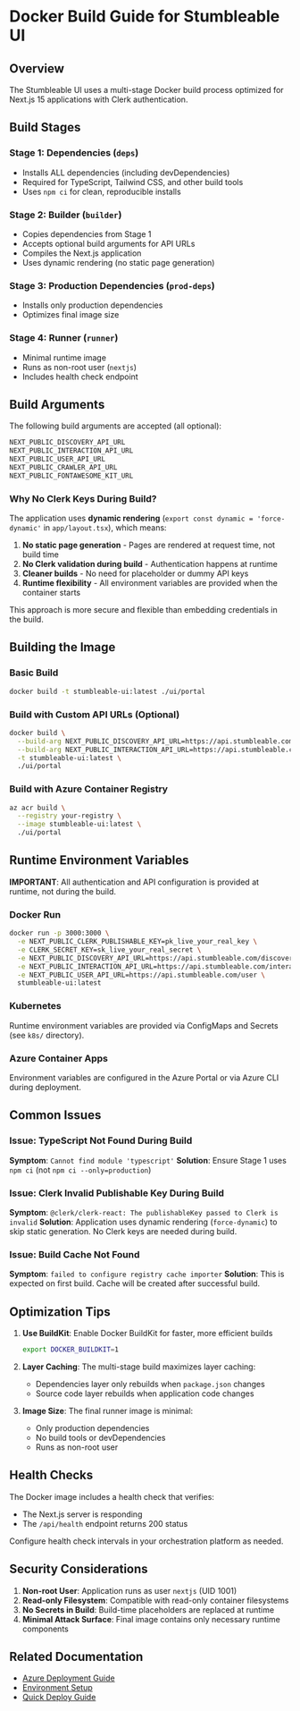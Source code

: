 # Docker Build Guide for Stumbleable UI

## Overview
The Stumbleable UI uses a multi-stage Docker build process optimized for Next.js 15 applications with Clerk authentication.

## Build Stages

### Stage 1: Dependencies (`deps`)
- Installs ALL dependencies (including devDependencies)
- Required for TypeScript, Tailwind CSS, and other build tools
- Uses `npm ci` for clean, reproducible installs

### Stage 2: Builder (`builder`)
- Copies dependencies from Stage 1
- Accepts optional build arguments for API URLs
- Compiles the Next.js application
- Uses dynamic rendering (no static page generation)

### Stage 3: Production Dependencies (`prod-deps`)
- Installs only production dependencies
- Optimizes final image size

### Stage 4: Runner (`runner`)
- Minimal runtime image
- Runs as non-root user (`nextjs`)
- Includes health check endpoint

## Build Arguments

The following build arguments are accepted (all optional):

```bash
NEXT_PUBLIC_DISCOVERY_API_URL
NEXT_PUBLIC_INTERACTION_API_URL
NEXT_PUBLIC_USER_API_URL
NEXT_PUBLIC_CRAWLER_API_URL
NEXT_PUBLIC_FONTAWESOME_KIT_URL
```

### Why No Clerk Keys During Build?

The application uses **dynamic rendering** (`export const dynamic = 'force-dynamic'` in `app/layout.tsx`), which means:

1. **No static page generation** - Pages are rendered at request time, not build time
2. **No Clerk validation during build** - Authentication happens at runtime
3. **Cleaner builds** - No need for placeholder or dummy API keys
4. **Runtime flexibility** - All environment variables are provided when the container starts

This approach is more secure and flexible than embedding credentials in the build.

## Building the Image

### Basic Build
```bash
docker build -t stumbleable-ui:latest ./ui/portal
```

### Build with Custom API URLs (Optional)
```bash
docker build \
  --build-arg NEXT_PUBLIC_DISCOVERY_API_URL=https://api.stumbleable.com/discovery \
  --build-arg NEXT_PUBLIC_INTERACTION_API_URL=https://api.stumbleable.com/interaction \
  -t stumbleable-ui:latest \
  ./ui/portal
```

### Build with Azure Container Registry
```bash
az acr build \
  --registry your-registry \
  --image stumbleable-ui:latest \
  ./ui/portal
```

## Runtime Environment Variables

**IMPORTANT**: All authentication and API configuration is provided at runtime, not during the build.

### Docker Run
```bash
docker run -p 3000:3000 \
  -e NEXT_PUBLIC_CLERK_PUBLISHABLE_KEY=pk_live_your_real_key \
  -e CLERK_SECRET_KEY=sk_live_your_real_secret \
  -e NEXT_PUBLIC_DISCOVERY_API_URL=https://api.stumbleable.com/discovery \
  -e NEXT_PUBLIC_INTERACTION_API_URL=https://api.stumbleable.com/interaction \
  -e NEXT_PUBLIC_USER_API_URL=https://api.stumbleable.com/user \
  stumbleable-ui:latest
```

### Kubernetes
Runtime environment variables are provided via ConfigMaps and Secrets (see `k8s/` directory).

### Azure Container Apps
Environment variables are configured in the Azure Portal or via Azure CLI during deployment.

## Common Issues

### Issue: TypeScript Not Found During Build
**Symptom**: `Cannot find module 'typescript'`
**Solution**: Ensure Stage 1 uses `npm ci` (not `npm ci --only=production`)

### Issue: Clerk Invalid Publishable Key During Build
**Symptom**: `@clerk/clerk-react: The publishableKey passed to Clerk is invalid`
**Solution**: Application uses dynamic rendering (`force-dynamic`) to skip static generation. No Clerk keys are needed during build.

### Issue: Build Cache Not Found
**Symptom**: `failed to configure registry cache importer`
**Solution**: This is expected on first build. Cache will be created after successful build.

## Optimization Tips

1. **Use BuildKit**: Enable Docker BuildKit for faster, more efficient builds
   ```bash
   export DOCKER_BUILDKIT=1
   ```

2. **Layer Caching**: The multi-stage build maximizes layer caching:
   - Dependencies layer only rebuilds when `package.json` changes
   - Source code layer rebuilds when application code changes

3. **Image Size**: The final runner image is minimal:
   - Only production dependencies
   - No build tools or devDependencies
   - Runs as non-root user

## Health Checks

The Docker image includes a health check that verifies:
- The Next.js server is responding
- The `/api/health` endpoint returns 200 status

Configure health check intervals in your orchestration platform as needed.

## Security Considerations

1. **Non-root User**: Application runs as user `nextjs` (UID 1001)
2. **Read-only Filesystem**: Compatible with read-only container filesystems
3. **No Secrets in Build**: Build-time placeholders are replaced at runtime
4. **Minimal Attack Surface**: Final image contains only necessary runtime components

## Related Documentation

- [Azure Deployment Guide](./AZURE_DEPLOYMENT_GUIDE.md)
- [Environment Setup](./ENVIRONMENT_SETUP.md)
- [Quick Deploy Guide](../QUICK_DEPLOY.md)
